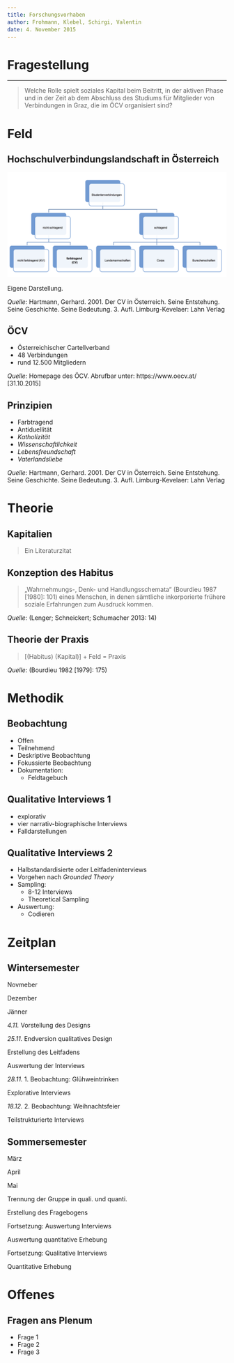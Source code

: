 ```yaml
---
title: Forschungsvorhaben
author: Frohmann, Klebel, Schirgi, Valentin
date: 4. November 2015
---
```


# Fragestellung

--------

> Welche Rolle spielt soziales Kapital beim Beitritt, in der aktiven Phase und in der Zeit ab dem Abschluss des Studiums für Mitglieder von Verbindungen in Graz, die im ÖCV organisiert sind?


# Feld
## Hochschulverbindungslandschaft in Österreich

![](grafik_antonia.png)

<div class="source">Eigene Darstellung.

<i>Quelle:</i> Hartmann, Gerhard. 2001. Der CV in Österreich. Seine Entstehung. Seine Geschichte. Seine Bedeutung. 3. Aufl. Limburg-Kevelaer: Lahn Verlag
</div>

## ÖCV

- Österreichischer Cartellverband
- 48 Verbindungen
- rund 12.500 Mitgliedern

<div class="source"><i>Quelle:</i> Homepage des ÖCV. Abrufbar unter: https://www.oecv.at/ [31.10.2015]
</div>

## Prinzipien

- Farbtragend
- Antiduellität
- *Katholizität*
- *Wissenschaftlichkeit*
- *Lebensfreundschaft*
- *Vaterlandsliebe*

<div class="source"><i>Quelle:</i> Hartmann, Gerhard. 2001. Der CV in Österreich. Seine Entstehung. Seine Geschichte. Seine Bedeutung. 3. Aufl. Limburg-Kevelaer: Lahn Verlag
</div>

# Theorie
## Kapitalien
> Ein Literaturzitat


## Konzeption des Habitus
> „Wahrnehmungs-, Denk- und Handlungsschemata“ (Bourdieu 1987 [1980]: 101) eines Menschen, in denen sämtliche inkorporierte frühere soziale Erfahrungen zum Ausdruck kommen.


<div class="source"><i>Quelle:</i> (Lenger; Schneickert; Schumacher 2013: 14)</div>




## Theorie der Praxis

>[(Habitus) (Kapital)] + Feld = Praxis

<div class="source"><i>Quelle:</i> (Bourdieu 1982 [1979]: 175)</div>


# Methodik
## Beobachtung

- Offen
- Teilnehmend
- Deskriptive Beobachtung
- Fokussierte Beobachtung
- Dokumentation:
    + Feldtagebuch

## Qualitative Interviews 1

- explorativ
- vier narrativ-biographische Interviews
- Falldarstellungen

## Qualitative Interviews 2

- Halbstandardisierte oder Leitfadeninterviews
- Vorgehen nach *Grounded Theory*
- Sampling:
    + 8-12 Interviews
    + Theoretical Sampling
- Auswertung:
    + Codieren


# Zeitplan
## Wintersemester

<div id="base">
<div id="line"></div>
<div id="nov_dez"></div>
<div id="dez_jan"></div>
<p id="nov">Novmeber</p>
<p id="dez">Dezember</p>
<p id="jan">Jänner</p>
<p class="fragment design" data-fragment-index="2" id="design"><i>4.11.</i> Vorstellung des Designs</p>
<p class="fragment design" data-fragment-index="2" id="design_ende"><i>25.11.</i> Endversion qualitatives Design</p>

<p class="fragment design" data-fragment-index="2" id="design_leitfaden">Erstellung des Leitfadens</p>

<p class="fragment design" data-fragment-index="2" id="auswertung_interviews">Auswertung der Interviews</p>

<p class="fragment field" data-fragment-index="3" id="beobachtung_1"><i>28.11.</i> 1. Beobachtung: Glühweintrinken</p>

<p class="fragment field" data-fragment-index="3" id="interviews_1">Explorative Interviews</p>

<p class="fragment field" data-fragment-index="3" id="beobachtung_2"><i>18.12.</i> 2. Beobachtung: Weihnachtsfeier</p>

<p class="fragment field" data-fragment-index="3" id="interviews_2">Teilstrukturierte Interviews</p>

</div>


## Sommersemester

<div id="base">
<div id="line"></div>
<div id="nov_dez"></div>
<div id="dez_jan"></div>
<p id="nov">März</p>
<p id="april">April</p>
<p id="jan">Mai</p>

<p class="fragment design" data-fragment-index="2" id="trennung">Trennung der Gruppe in quali. und quanti.</p>

<p class="fragment design" data-fragment-index="2" id="fragebogen">Erstellung des Fragebogens</p>

<p class="fragment design" data-fragment-index="2" id="auswertung_interviews_2">Fortsetzung: Auswertung Interviews</p>

<p class="fragment design" data-fragment-index="2" id="auswertung_quant">Auswertung quantitative Erhebung</p>

<p class="fragment field" data-fragment-index="3" id="interviews_3">Fortsetzung: Qualitative Interviews</p>

<p class="fragment field" data-fragment-index="3" id="erhebung_fragebogen">Quantitative Erhebung</p>

</div>



# Offenes
## Fragen ans Plenum

- Frage 1
- Frage 2
- Frage 3


<!-- To change keyboard bindings for remote presentation tool:
keyboard: {
    39: 'next',
    37: 'prev'
}
 -->
